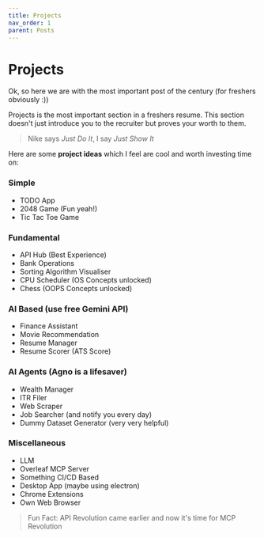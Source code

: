 ```yaml
---
title: Projects
nav_order: 1
parent: Posts
---
```


# Projects

Ok, so here we are with the most important post of the century (for freshers obviously :))

Projects is the most important section in a freshers resume. This section doesn't just introduce you to the recruiter but proves your worth to them. 

> Nike says *Just Do It*, I say *Just Show It*

Here are some **project ideas** which I feel are cool and worth investing time on: 

### Simple

- TODO App
- 2048 Game (Fun yeah!)
- Tic Tac Toe Game

### Fundamental

- API Hub (Best Experience)
- Bank Operations
- Sorting Algorithm Visualiser
- CPU Scheduler (OS Concepts unlocked)
- Chess (OOPS Concepts unlocked)

### AI Based (use free Gemini API)

- Finance Assistant
- Movie Recommendation
- Resume Manager
- Resume Scorer (ATS Score)

### AI Agents (Agno is a lifesaver)

- Wealth Manager
- ITR Filer
- Web Scraper
- Job Searcher (and notify you every day)
- Dummy Dataset Generator (very very helpful)

### Miscellaneous

- LLM
- Overleaf MCP Server
- Something CI/CD Based
- Desktop App (maybe using electron)
- Chrome Extensions
- Own Web Browser

> Fun Fact: API Revolution came earlier and now it's time for MCP Revolution